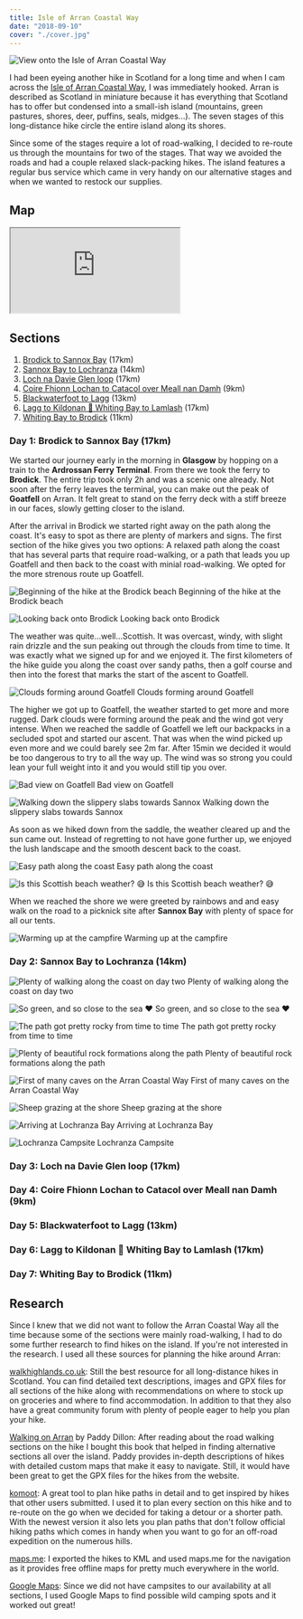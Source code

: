 ```yaml
---
title: Isle of Arran Coastal Way
date: "2018-09-10"
cover: "./cover.jpg"
---
```


![View onto the Isle of Arran Coastal Way](./cover.jpg)

I had been eyeing another hike in Scotland for a long time and when I cam across the [Isle of Arran Coastal Way], I was immediately hooked. Arran is described as Scotland in miniature because it has everything that Scotland has to offer but condensed into a small-ish island (mountains, green pastures, shores, deer, puffins, seals, midges...). The seven stages of this long-distance hike circle the entire island along its shores.

<!-- more -->

Since some of the stages require a lot of road-walking, I decided to re-route us through the mountains for two of the stages. That way we avoided the roads and had a couple relaxed slack-packing hikes. The island features a regular bus service which came in very handy on our alternative stages and when we wanted to restock our supplies.

## Map

<iframe src="https://www.google.com/maps/d/embed?mid=1gHXmJeUnjF6K9LHgLwCTWnFeT_yVLbbZ"></iframe>

## Sections

1. [Brodick to Sannox Bay](#section1) (17km)
1. [Sannox Bay to Lochranza](#section2) (14km)
1. [Loch na Davie Glen loop](#section3) (17km)
1. [Coire Fhionn Lochan to Catacol over Meall nan Damh](#section4) (9km)
1. [Blackwaterfoot to Lagg](#section5) (13km)
1. [Lagg to Kildonan 🚌 Whiting Bay to Lamlash](#section6) (17km)
1. [Whiting Bay to Brodick](#section7) (11km)

### <a name='section1'></a>Day 1: Brodick to Sannox Bay (17km)

We started our journey early in the morning in **Glasgow** by hopping on a train to the **Ardrossan Ferry Terminal**. From there we took the ferry to **Brodick**. The entire trip took only 2h and was a scenic one already. Not soon after the ferry leaves the terminal, you can make out the peak of **Goatfell** on Arran. It felt great to stand on the ferry deck with a stiff breeze in our faces, slowly getting closer to the island.

After the arrival in Brodick we started right away on the path along the coast. It's easy to spot as there are plenty of markers and signs. The first section of the hike gives you two options: A relaxed path along the coast that has several parts that require road-walking, or a path that leads you up Goatfell and then back to the coast with minial road-walking. We opted for the more strenous route up Goatfell.

![Beginning of the hike at the Brodick beach](./images/01-start-at-brodick-beach.jpg)
<span class="image-caption">Beginning of the hike at the Brodick beach</span>

![Looking back onto Brodick](./images/01-looking-back-onto-brodick.jpg)
<span class="image-caption">Looking back onto Brodick</span>

The weather was quite...well...Scottish. It was overcast, windy, with slight rain drizzle and the sun peaking out through the clouds from time to time. It was exactly what we signed up for and we enjoyed it. The first kilometers of the hike guide you along the coast over sandy paths, then a golf course and then into the forest that marks the start of the ascent to Goatfell.

![Clouds forming around Goatfell](./images/01-clouds-forming-on-goatfell.jpg)
<span class="image-caption">Clouds forming around Goatfell</span>

The higher we got up to Goatfell, the weather started to get more and more rugged. Dark clouds were forming around the peak and the wind got very intense. When we reached the saddle of Goatfell we left our backpacks in a secluded spot and started our ascent. That was when the wind picked up even more and we could barely see 2m far. After 15min we decided it would be too dangerous to try to all the way up. The wind was so strong you could lean your full weight into it and you would still tip you over.

![Bad view on Goatfell](./images/01-bad-view-on-goatfell.jpg)
<span class="image-caption">Bad view on Goatfell</span>

![Walking down the slippery slabs towards Sannox](./images/01-down-the-slippery-stones.jpg)
<span class="image-caption">Walking down the slippery slabs towards Sannox</span>

As soon as we hiked down from the saddle, the weather cleared up and the sun came out. Instead of regretting to not have gone further up, we enjoyed the lush landscape and the smooth descent back to the coast.

![Easy path along the coast](./images/01-easy-path-along-the-coast.jpg)
<span class="image-caption">Easy path along the coast</span>

![Is this Scottish beach weather? 😅](./images/01-bench-at-the-beach.jpg)
<span class="image-caption">Is this Scottish beach weather? 😅</span>

When we reached the shore we were greeted by rainbows and and easy walk on the road to a picknick site after **Sannox Bay** with plenty of space for all our tents.

![Warming up at the campfire](./images/01-warming-up-at-the-fire.jpg)
<span class="image-caption">Warming up at the campfire</span>

### <a name="section2"></a>Day 2: Sannox Bay to Lochranza (14km)

![Plenty of walking along the coast on day two](./images/02-walking-along-the-coast.jpg)
<span class="image-caption">Plenty of walking along the coast on day two</span>

![So green, and so close to the sea ♥️](./images/02-so-green-so-close-to-the-sea.jpg)
<span class="image-caption">So green, and so close to the sea ♥️</span>

![The path got pretty rocky from time to time](./images/02-rocky-path.jpg)
<span class="image-caption">The path got pretty rocky from time to time</span>

![Plenty of beautiful rock formations along the path](./images/02-rock-formations-along-the-path.jpg)
<span class="image-caption">Plenty of beautiful rock formations along the path</span>

![First of many caves on the Arran Coastal Way](./images/02-first-of-many-caves.jpg)
<span class="image-caption">First of many caves on the Arran Coastal Way</span>

![Sheep grazing at the shore](./images/02-sheep-at-the-shore.jpg)
<span class="image-caption">Sheep grazing at the shore</span>

![Arriving at Lochranza Bay](./images/02-arriving-at-lochranza-bay.jpg)
<span class="image-caption">Arriving at Lochranza Bay</span>

![Lochranza Campsite](./images/02-lochranza-campsite.jpg)
<span class="image-caption">Lochranza Campsite</span>

### <a name="section3"></a>Day 3: Loch na Davie Glen loop (17km)

### <a name="section4"></a>Day 4: Coire Fhionn Lochan to Catacol over Meall nan Damh (9km)

### <a name="section5"></a>Day 5: Blackwaterfoot to Lagg (13km)

### <a name="section6"></a>Day 6: Lagg to Kildonan 🚌 Whiting Bay to Lamlash (17km)

### <a name="section7"></a>Day 7: Whiting Bay to Brodick (11km)

## Research

Since I knew that we did not want to follow the Arran Coastal Way all the time because some of the sections were mainly road-walking, I had to do some further research to find hikes on the island. If you're not interested in the research. I used all these sources for planning the hike around Arran:

[walkhighlands.co.uk]: Still the best resource for all long-distance hikes in Scotland. You can find detailed text descriptions, images and GPX files for all sections of the hike along with recommendations on where to stock up on groceries and where to find accommodation. In addition to that they also have a great community forum with plenty of people eager to help you plan your hike.

[Walking on Arran] by Paddy Dillon: After reading about the road walking sections on the hike I bought this book that helped in finding alternative sections all over the island. Paddy provides in-depth descriptions of hikes with detailed custom maps that make it easy to navigate. Still, it would have been great to get the GPX files for the hikes from the website.

[komoot]: A great tool to plan hike paths in detail and to get inspired by hikes that other users submitted. I used it to plan every section on this hike and to re-route on the go when we decided for taking a detour or a shorter path. With the newest version it also lets you plan paths that don't follow official hiking paths which comes in handy when you want to go for an off-road expedition on the numerous hills.

[maps.me]: I exported the hikes to KML and used maps.me for the navigation as it provides free offline maps for pretty much everywhere in the world.

[Google Maps]: Since we did not have campsites to our availability at all sections, I used Google Maps to find possible wild camping spots and it worked out great!

[isle of arran coastal way]: https://www.walkhighlands.co.uk/arran/arran-coastal-way.shtml
[walkhighlands.co.uk]: https://www.walkhighlands.co.uk/arran/arran-coastal-way.shtml
[walking on arran]: https://www.cicerone.co.uk/walking-on-arran-third
[komoot]: https://www.komoot.com/user/214500264344
[maps.me]: https://maps.me
[google maps]: https://maps.google.com
